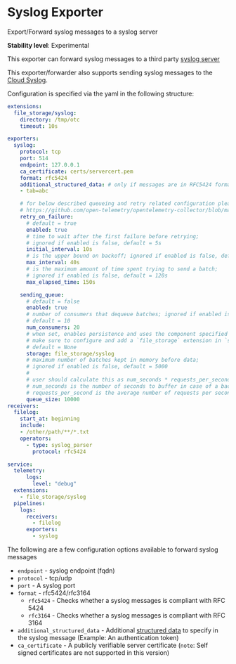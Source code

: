 # Syslog Exporter

Export/Forward syslog messages to a syslog server

**Stability level**: Experimental

This exporter can forward syslog messages to a third party [syslog server](https://www.rsyslog.com/)

This exporter/forwarder also supports sending syslog messages to the [Cloud Syslog](https://help.sumologic.com/docs/send-data/hosted-collectors/cloud-syslog-source/).

Configuration is specified via the yaml in the following structure:

```yaml
extensions:
  file_storage/syslog:
    directory: /tmp/otc
    timeout: 10s

exporters:
  syslog:
    protocol: tcp
    port: 514
    endpoint: 127.0.0.1
    ca_certificate: certs/servercert.pem
    format: rfc5424
    additional_structured_data: # only if messages are in RFC5424 format
    - tab=abc

    # for below described queueing and retry related configuration please refer to:
    # https://github.com/open-telemetry/opentelemetry-collector/blob/main/exporter/exporterhelper/README.md#configuration
    retry_on_failure:
      # default = true
      enabled: true
      # time to wait after the first failure before retrying;
      # ignored if enabled is false, default = 5s
      initial_interval: 10s
      # is the upper bound on backoff; ignored if enabled is false, default = 30s
      max_interval: 40s
      # is the maximum amount of time spent trying to send a batch;
      # ignored if enabled is false, default = 120s
      max_elapsed_time: 150s

    sending_queue:
      # default = false
      enabled: true
      # number of consumers that dequeue batches; ignored if enabled is false,
      # default = 10
      num_consumers: 20
      # when set, enables persistence and uses the component specified as a storage extension for the persistent queue
      # make sure to configure and add a `file_storage` extension in `service.extensions`.
      # default = None
      storage: file_storage/syslog
      # maximum number of batches kept in memory before data;
      # ignored if enabled is false, default = 5000
      #
      # user should calculate this as num_seconds * requests_per_second where:
      # num_seconds is the number of seconds to buffer in case of a backend outage,
      # requests_per_second is the average number of requests per seconds.
      queue_size: 10000
receivers:
  filelog:
    start_at: beginning
    include:
    - /other/path/**/*.txt
    operators:
      - type: syslog_parser
        protocol: rfc5424

service:
  telemetry:
      logs:
        level: "debug"
  extensions:
    - file_storage/syslog
  pipelines:
    logs:
      receivers:
        - filelog
      exporters:
        - syslog
```

The following are a few configuration options available to forward syslog messages

- `endpoint` - syslog endpoint (fqdn)
- `protocol` - tcp/udp
- `port` - A syslog port
- `format` - rfc5424/rfc3164
  - `rfc5424` - Checks whether a syslog messages is compliant with RFC 5424
  - `rfc3164` - Checks whether a syslog messages is compliant with RFC 3164
- `additional_structured_data` - Additional [structured data](https://www.rfc-editor.org/rfc/rfc5424#page-15) to specify in the syslog message (Example: An authentication token)
- `ca_certificate` - A publicly verifiable server certificate (`note`: Self signed certificates are not supported in this version)
